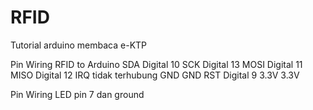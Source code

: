 # RFID
Tutorial arduino membaca e-KTP

Pin	Wiring RFID to Arduino 
SDA	  Digital 10
SCK	  Digital 13
MOSI	Digital 11
MISO	Digital 12
IRQ	  tidak terhubung
GND	  GND
RST	  Digital 9
3.3V	3.3V

Pin Wiring LED
pin 7 dan ground


